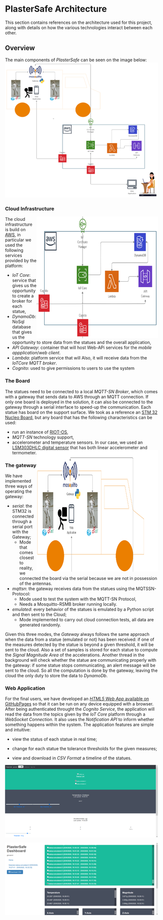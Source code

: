 # PlasterSafe Architecture
This section contains references on the architecture used for this project, along with details on how the various technologies interact between each other.
## Overview
The main components of *PlasterSafe* can be seen on the image below:
![General Overview](images/architecture.jpg)
### Cloud Infrastructure
<img src="images/cloud.png" alt="archivist"
	title="archivist" width="400" height="400" align="right"/>
The cloud infrastructure is build on [AWS](https://aws.amazon.com/it/console/), in particular we used the following services provided by the platform:
  * *IoT Core*: service that gives us the opportunity to create a broker for each statue,
  * *DynamoDb*: NoSql database that gives us the opportunity to store data from the statues and the overall application,
  * *API Gateway*: container that will host Web-APi services for the *mobile appplication*/*web client*. 
  * *Lambda*: platform service that will Also, it will receive data from the *IoTCore MQTT broker*.
  * *Cognito*: used to give permissions to users to use the system 
### The Board
The statues need to be connected to a local *MQTT-SN Broker*, which comes with a gateway that sends data to AWS through an MQTT connection. If only one board is deployed in the solution, it can also be connected to the gateway through a serial interface to speed-up the communication. Each statue has board on the support surface. We took as a reference an [STM 32 Nucleo Board](https://www.st.com/en/evaluation-tools/stm32-nucleo-boards.html), but any board that has the following characteristics can be used:
  * run an instance of [RIOT-OS](https://github.com/RIOT-OS/RIOT),
  * *MQTT-SN* technology support,
  * accelerometer and temperature sensors. In our case, we used an [LSM303DHLC digital sensor](https://www.st.com/en/mems-and-sensors/lsm303dlhc.html) that has both linear accelerometer and termometer.
<img src="images/edge.png" alt="archivist"
	title="archivist" width="400" height="400" align="right"/>
### The gateway
We have implemented three ways of operating the gateway:
* *serial*: the STM32 is connected through a serial port with the Gateway;
    * Mode that comes closest to reality, we connected the board via the serial because we are not in possession of the antennas. 
* *mqttsn*: the gateway receives data from the statues using the MQTSSN-Protocol:
    * Mode used to test the system with the MQTT-SN Protocol,
    * Needs a Mosquitto-RSMB broker running locally.
* *emulated*: every behavior of the statues is emulated by a Python script and then sent to the Cloud;
    * Mode implemented to carry out cloud connection tests, all data are generated randomly.
    
Given this three modes, the *Gateway* always follows the same approach when the data from a statue (emulated or not) has been received: if one of the measures detected by the  statue is beyond a given threshold, it will be sent to the cloud. Also a set of samples is stored for each statue to compute the *Signal Magnitude Area* of the accelerations. Another thread in the background will check whether the statue are communicating properly with the gateway: if some statue stops communicating, an alert message will be sent to the cloud. So all the computation is done by the gateway, leaving the cloud the only duty to store the data to *DynamoDb*.
### Web Application
For the final users, we have developed an [*HTML5 Web App* available on GitHubPages](https://flowerofthebridges.github.io/PlasterSafe/plastersafe_webapp/) so that it can be run on any device equipped with a browser. After being authenticated throught the *Cognito Service*, the application will read the data from the topics given by the *IoT Core* platform through a *WebSocket Connection*. It also uses the *Notification API* to inform whether something happens within the system. The application features are simple and intuitive:

* view the status of each statue in real time;

* change for each statue the tolerance thresholds for the given measures;

* view and download in *CSV Format* a timeline of the statues.

![General Overview](images/app_a.PNG)

![General Overview](images/app_b.PNG)
